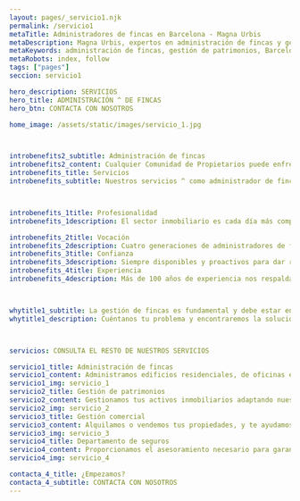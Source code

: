 ```yaml
---
layout: pages/_servicio1.njk
permalink: /servicio1
metaTitle: Administradores de fincas en Barcelona - Magna Urbis
metaDescription: Magna Urbis, expertos en administración de fincas y gestión de patrimonios en Barcelona con más de 100 años de experiencia.
metaKeywords: administración de fincas, gestión de patrimonios, Barcelona, inmobiliaria, alquiler de viviendas
metaRobots: index, follow
tags: ["pages"]
seccion: servicio1

hero_description: SERVICIOS
hero_title: ADMINISTRACIÓN ^ DE FINCAS 
hero_btn: CONTACTA CON NOSOTROS

home_image: /assets/static/images/servicio_1.jpg



introbenefits2_subtitle: Administración de fincas
introbenefits2_content: Cualquier Comunidad de Propietarios puede enfrentar distintos tipos de conflictos, que abarcan tanto aspectos objetivos, como la adaptación a nuevas normativas, la administración económica de la propiedad o la gestión de incidencias y obras, como aspectos subjetivos, tales como la morosidad o los problemas de convivencia.
introbenefits_title: Servicios
introbenefits_subtitle: Nuestros servicios ^ como administrador de fincas



introbenefits_1title: Profesionalidad
introbenefits_1description: El sector inmobiliario es cada día más complejo y técnico. Cuenta con un profesional especialista en administración de fincas o gestión de patrimonios inmobiliarios.

introbenefits_2title: Vocación
introbenefits_2description: Cuatro generaciones de administradores de fincas, aprendiendo y avanzando cada día para darte el mejor servicio.
introbenefits_3title: Confianza
introbenefits_3description: Siempre disponibles y proactivos para dar respuesta a las necesidades de nuestros clientes.
introbenefits_4title: Experiencia
introbenefits_4description: Más de 100 años de experiencia nos respaldan en la administración y gestión de fincas.



whytitle1_subtitle: La gestión de fincas es fundamental y debe estar en manos de una empresa capacitada y confiable; por eso, ajustamos nuestros servicios a las necesidades específicas de tu Comunidad de Propietarios.
whytitle1_description: Cuéntanos tu problema y encontraremos la solución. 



servicios: CONSULTA EL RESTO DE NUESTROS SERVICIOS

servicio1_title: Administración de fincas
servicio1_content: Administramos edificios residenciales, de oficinas e industriales en Barcelona.
servicio1_img: servicio_1
servicio2_title: Gestión de patrimonios
servicio2_content: Gestionamos tus activos inmobiliarios adaptando nuestros servicios a tus necesidades.
servicio2_img: servicio_2
servicio3_title: Gestión comercial
servicio3_content: Alquilamos o vendemos tus propiedades, y te ayudamos a encontrar las que mejor se ajusten a tu perfil patrimonial.
servicio3_img: servicio_3
servicio4_title: Departamento de seguros
servicio4_content: Proporcionamos el asesoramiento necesario para garantizar la excelencia en el servicio.
servicio4_img: servicio_4

contacta_4_title: ¿Empezamos?
contacta_4_subtitle: CONTACTA CON NOSOTROS
---
```

